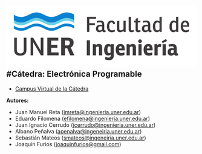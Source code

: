 
![Scheme|30%](fiuner.png)
#Cátedra: Electrónica Programable
-----------

 *  [Campus Virtual de la Cátedra](http://campus.ingenieria.uner.edu.ar/course/view.php?id=190)


**Autores:** 

 *  Juan Manuel Reta (jmreta@ingenieria.uner.edu.ar)
 *  Eduardo Filomena (efilomena@ingenieria.uner.edu.ar)
 *  Juan Ignacio Cerrudo (jcerrudo@ingenieria.uner.edu.ar)
 *  Albano Peñalva (apenalva@ingeneiria.uner.edu.ar)
 *  Sebastián Mateos (smateos@ingeneiria.uner.edu.ar)
 *  Joaquin Furios (joaquinfurios@gmail.com)






